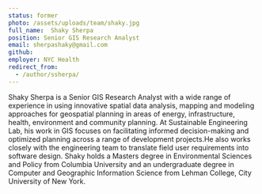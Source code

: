 ```yaml
---
status: former
photo: /assets/uploads/team/shaky.jpg
full_name:  Shaky Sherpa
position: Senior GIS Research Analyst
email: sherpashaky@gmail.com
github:
employer: NYC Health
redirect_from:
  - /author/ssherpa/
---
```

Shaky Sherpa is a Senior GIS Research Analyst  with a wide range of experience in using innovative spatial data analysis, mapping and modeling approaches for geospatial planning in areas of energy, infrastructure, health, environment and community planning. At Sustainable Engineering Lab, his work in GIS focuses on facilitating informed decision-making and optimized planning across a range of development projects.He also works closely with the engineering team to translate field user requirements into software design. Shaky holds a Masters degree in Environmental Sciences and Policy from Columbia University and an undergraduate degree in   Computer and Geographic Information Science from Lehman College, City University of New York.
